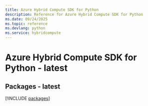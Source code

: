```yaml
---
title: Azure Hybrid Compute SDK for Python
description: Reference for Azure Hybrid Compute SDK for Python
ms.date: 09/24/2025
ms.topic: reference
ms.devlang: python
ms.service: hybridcompute
---
```

# Azure Hybrid Compute SDK for Python - latest
## Packages - latest
[!INCLUDE [packages](hybrid-compute-index.md)]